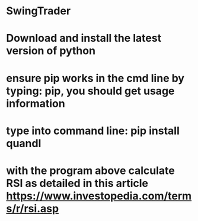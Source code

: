 # SwingTrader
# Download and install the latest version of python
# ensure pip works in the cmd line by typing: pip, you should get usage information
# type into command line: pip install quandl
# with the program above calculate RSI as detailed in this article https://www.investopedia.com/terms/r/rsi.asp 
